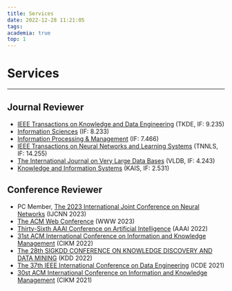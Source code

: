 ```yaml
---
title: Services
date: 2022-12-28 11:21:05
tags:
academia: true
top: 1
---
```


# Services
----
## Journal Reviewer
* [IEEE Transactions on Knowledge and Data Engineering](https://ieeexplore.ieee.org/xpl/RecentIssue.jsp?punumber=69) (TKDE, IF: 9.235)
* [Information Sciences](https://www.sciencedirect.com/journal/information-sciences) (IF: 8.233)
* [Information Processing & Management](https://www.sciencedirect.com/journal/information-processing-and-management) (IF: 7.466)
* [IEEE Transactions on Neural Networks and Learning Systems](https://ieeexplore.ieee.org/xpl/RecentIssue.jsp?punumber=5962385) (TNNLS, IF: 14.255)
* [The International Journal on Very Large Data Bases](https://www.springer.com/journal/778/) (VLDB, IF: 4.243)
* [Knowledge and Information Systems](https://www.springer.com/journal/10115) (KAIS, IF: 2.531)

## Conference Reviewer
* PC Member, [The 2023 International Joint Conference on Neural Networks](https://2023.ijcnn.org/) (IJCNN 2023)
* [The ACM Web Conference](https://www2023.thewebconf.org/) (WWW 2023)
* [Thirty-Sixth AAAI Conference on Artificial Intelligence](https://aaai.org/Conferences/AAAI-22/) (AAAI 2022)
* [31st ACM International Conference on Information and Knowledge Management](https://www.cikm2022.org/) (CIKM 2022)
* [The 28th SIGKDD CONFERENCE ON KNOWLEDGE DISCOVERY AND DATA MINING](https://kdd.org/kdd2022/) (KDD 2022)
* [The 37th IEEE International Conference on Data Engineering](https://ieeexplore.ieee.org/xpl/conhome/9458599/proceeding) (ICDE 2021)
* [30st ACM International Conference on Information and Knowledge Management](https://www.cikm2021.org/) (CIKM 2021)